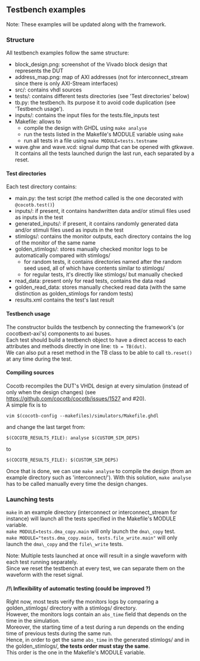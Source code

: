 

## Testbench examples

Note: These examples will be updated along with the framework.

### Structure
All testbench examples follow the same structure:
- block\_design.png: screenshot of the Vivado block design that represents the DUT
- address\_map.png: map of AXI addresses (not for interconnect\_stream since there is only AXI-Stream interfaces)
- src/: contains vhdl sources
- tests/: contains different tests directories (see 'Test directories' below)
- tb.py: the testbench. Its purpose it to avoid code duplication (see 'Testbench usage').
- inputs/: contains the input files for the tests.file\_inputs test
- Makefile: allows to
    * compile the design with GHDL using `make analyse`
    * run the tests listed in the Makefile's MODULE variable using `make`
    * run all tests in a file using `make MODULE=tests.testname`
- wave.ghw and wave.vcd: signal dump that can be opened with gtkwave. It contains all the tests launched durign the last
  run, each separated by a reset.

#### Test directories
Each test directory contains:
* main.py: the test script (the method called is the one decorated with `@cocotb.test()`)
* inputs/: if present, it contains handwritten data and/or stimuli files used as inputs in the test
* generated\_inputs/: if present, it contains randomly generated data and/or stimuli files used as inputs in the test
* stimlogs/: contains the monitor outputs, each directory contains the log of the monitor of the same name
* golden\_stimlogs/: stores manually checked monitor logs to be automatically compared with stimlogs/
    - for random tests, it contains directories named after the random seed used, all of which have contents similar
      to stimlogs/
    - for regular tests, it's directly like stimlogs/ but manually checked
* read\_data: present only for read tests, contains the data read
* golden\_read\_data: stores manually checked read data (with the same distinction as golden\_stimlogs for
  random tests)
* results.xml contains the test's last result

#### Testbench usage
The constructor builds the testbench by connecting the framework's (or cocotbext-axi's) components to axi buses.  
Each test should build a testbench object to have a direct access to each attributes and methods directly in one line:
`tb = TB(dut)`.  
We can also put a reset method in the TB class to be able to call `tb.reset()` at any time during the test.  


#### Compiling sources
Cocotb recompiles the DUT's VHDL design at every simulation (instead of only when the design changes)
(see https://github.com/cocotb/cocotb/issues/1527 and #20).  
A simple fix is to 
```
vim $(cocotb-config --makefiles)/simulators/Makefile.ghdl
```
and change the last target from:
```
$(COCOTB_RESULTS_FILE): analyse $(CUSTOM_SIM_DEPS)
```
to
```
$(COCOTB_RESULTS_FILE): $(CUSTOM_SIM_DEPS)
```

Once that is done, we can use `make analyse` to compile the design (from an example directory such as 'interconnect/').
With this solution, `make analyse` has to be called manually every time the design changes.

### Launching tests
`make` in an example directory (interconnect or interconnect\_stream for instance) will launch all the tests specified
in the Makefile's MODULE variable.  
`make MODULE=tests.dma_copy.main` will only launch the `dma\_copy` test.  
`make MODULE="tests.dma_copy.main, tests.file_write.main"` will only launch the `dma\_copy` and the `file\_write` tests.  

Note: Multiple tests launched at once will result in a single waveform with each test running separately.  
Since we reset the testbench at every test, we can separate them on the waveform with the reset signal.  


#### /!\ Inflexibility of automatic testing (could be improved ?)
Right now, most tests verify the monitors logs by comparing a golden\_stimlogs/ directory with a stimlogs/ directory.  
However, the monitors logs contain an `abs_time` field that depends on the time in the simulation.  
Moreover, the starting time of a test during a run depends on the ending time of previous tests during the same run.  
Hence, in order to get the same `abs_time` in the generated stimlogs/ and in the golden\_stimlogs/, **the tests order
must stay the same**.  
This order is the one in the Makefile's MODULE variable.  
